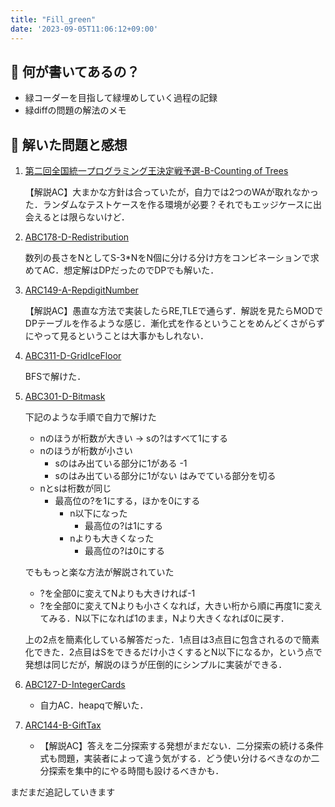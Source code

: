 ```yaml
---
title: "Fill_green"
date: '2023-09-05T11:06:12+09:00'
---
```

## 🤔 何が書いてあるの？
- 緑コーダーを目指して緑埋めしていく過程の記録
- 緑diffの問題の解法のメモ

## 📝 解いた問題と感想
1. [第二回全国統一プログラミング王決定戦予選-B-Counting of Trees](https://atcoder.jp/contests/nikkei2019-2-qual/tasks/nikkei2019_2_qual_b)

    【解説AC】大まかな方針は合っていたが，自力では2つのWAが取れなかった．ランダムなテストケースを作る環境が必要？それでもエッジケースに出会えるとは限らないけど．

2. [ABC178-D-Redistribution](https://atcoder.jp/contests/abc178/tasks/abc178_d)

    数列の長さをNとしてS-3*NをN個に分ける分け方をコンビネーションで求めてAC．想定解はDPだったのでDPでも解いた．

3. [ARC149-A-RepdigitNumber](https://atcoder.jp/contests/arc149/tasks/arc149_a)

    【解説AC】愚直な方法で実装したらRE,TLEで通らず．解説を見たらMODでDPテーブルを作るような感じ．漸化式を作るということをめんどくさがらずにやって見るということは大事かもしれない．

4. [ABC311-D-GridIceFloor](https://atcoder.jp/contests/abc311/tasks/abc311_d)

    BFSで解けた．

5. [ABC301-D-Bitmask](https://atcoder.jp/contests/abc301/tasks/abc301_d)

    下記のような手順で自力で解けた
    - nのほうが桁数が大きい -> sの?はすべて1にする
    - nのほうが桁数が小さい
      - sのはみ出ている部分に1がある -1
      - sのはみ出ている部分に1がない はみでている部分を切る
    - nとsは桁数が同じ
      - 最高位の?を1にする，ほかを0にする
        - n以下になった
          - 最高位の?は1にする
        - nよりも大きくなった
          - 最高位の?は0にする
     
    でももっと楽な方法が解説されていた
    - ?を全部0に変えてNよりも大きければ-1
    - ?を全部0に変えてNよりも小さくなれば，大きい桁から順に再度1に変えてみる．N以下になれば1のまま，Nより大きくなれば0に戻す．

    上の2点を簡素化している解答だった．1点目は3点目に包含されるので簡素化できた．2点目はSをできるだけ小さくするとN以下になるか，という点で発想は同じだが，解説のほうが圧倒的にシンプルに実装ができる．

6. [ABC127-D-IntegerCards](https://atcoder.jp/contests/abc127/tasks/abc127_d)

    - 自力AC．heapqで解いた．

7. [ARC144-B-GiftTax](https://atcoder.jp/contests/arc144/tasks/arc144_b)

    - 【解説AC】答えを二分探索する発想がまだない．二分探索の続ける条件式も問題，実装者によって違う気がする．どう使い分けるべきなのか二分探索を集中的にやる時間も設けるべきかも．


まだまだ追記していきます